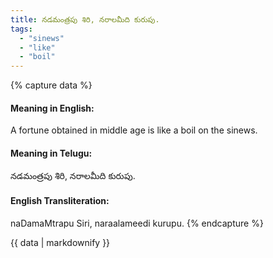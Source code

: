 ```yaml
---
title: నడమంత్రపు శిరి, నరాలమీది కురుపు.
tags:
  - "sinews"
  - "like"
  - "boil"
---
```


{% capture data %}
#### Meaning in English:
A fortune obtained in middle age is like a boil on the sinews.

#### Meaning in Telugu:
నడమంత్రపు శిరి, నరాలమీది కురుపు.

#### English Transliteration:
naDamaMtrapu Siri, naraalameedi kurupu.
{% endcapture %}

{{ data | markdownify }}

